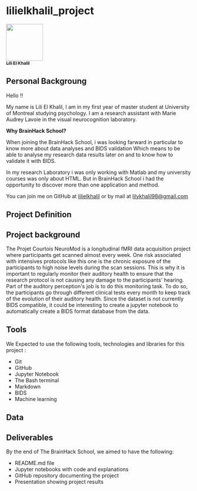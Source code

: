 # lilielkhalil_project
<a href="https://github.com/lilielkhalil">
   <img src="https://avatars.githubusercontent.com/u/87989383?v=4?s=100" width="100px;" alt=""/>
   <br /><sub><b>Lili El Khalil</b></sub>
</a>

## Personal Backgroung

Hello !!

My name is Lili El Khalil,
I am in my first year of master student at University of Montreal studying psychology.
I am a research assistant with Marie Audrey Lavoie in the visual neurocognition laboratory.

<b> Why BrainHack School? </B>

When joining the BrainHack School, i was looking farward in particular to know more about data analyses and BIDS validation
Which means to be able to analyse my research data results later on and to know how to validate it with BIDS.

In my research Laboratory i was only working with Matlab and my university courses was only about HTML.
But in BrainHack School i had the opportunity to discover more than one application and method.

You can join me on GitHub at [lilielkhalil](https://github.com/lilielkhalil) or by mail at <lilykhalil98@gmail.com>

## Project Definition

## Project background

The Projet Courtois NeuroMod is a longitudinal fMRI data acquisition project where participants get scanned almost every week.
One risk associated with intensives protocols like this one is the chronic exposure of the participants to high noise levels during the scan sessions.
This is why it is important to regularly monitor their auditory health to ensure that the research protocol is not causing any damage to the participants' hearing.
Part of the auditory perception's job is to do this monitoring task.
To do so, the participants go through different clinical tests every month to keep track of the evolution of their auditory health.
Since the dataset is not currently BIDS compatible, it could be interesting to create a jupyter notebook to automatically create a BIDS format database from the data. 

## Tools

We Expected to use the following tools, technologies and libraries for this project :

- Git 
- GitHub
- Jupyter Notebook
- The Bash terminal
- Markdown
- BIDS
- Machine learning

## Data

## Deliverables

By the end of The BrainHack School, we aimed to have the following:

- README.md file
- Jupyter notebooks with code and explanations
- GitHub repository documenting the project
- Presentation showing project results
